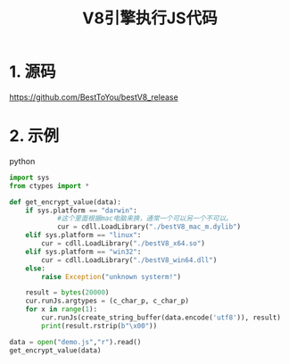 ﻿---
title: V8引擎执行JS代码
updated: 2023-04-28 16:52:46
---


# 1. 源码

https://github.com/BestToYou/bestV8_release



# 2. 示例

python

```python
import sys
from ctypes import *

def get_encrypt_value(data):
    if sys.platform == "darwin":
            #这个里面根据mac电脑来换，通常一个可以另一个不可以。
            cur = cdll.LoadLibrary("./bestV8_mac_m.dylib")
    elif sys.platform == "linux":
        cur = cdll.LoadLibrary("./bestV8_x64.so")
    elif sys.platform == "win32":
        cur = cdll.LoadLibrary("./bestV8_win64.dll")
    else:
        raise Exception("unknown systerm!")

    result = bytes(20000)
    cur.runJs.argtypes = (c_char_p, c_char_p)
    for x in range(1):
        cur.runJs(create_string_buffer(data.encode('utf8')), result)
        print(result.rstrip(b"\x00"))

data = open("demo.js","r").read()
get_encrypt_value(data)
```



